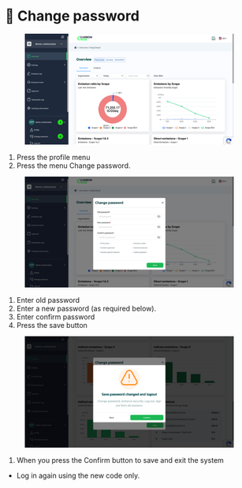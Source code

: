 # 🔐 Change password

<figure><img src="../.gitbook/assets/image (9).png" alt=""><figcaption></figcaption></figure>

1. Press the profile menu&#x20;
2. Press the menu Change password.



<figure><img src="../.gitbook/assets/image (10).png" alt=""><figcaption></figcaption></figure>

1. Enter old password&#x20;
2. Enter a new password (as required below).&#x20;
3. Enter confirm password&#x20;
4. Press the save button



<figure><img src="../.gitbook/assets/image (11).png" alt=""><figcaption></figcaption></figure>

1. When you press the Confirm button to save and exit the system

* Log in again using the new code only.

